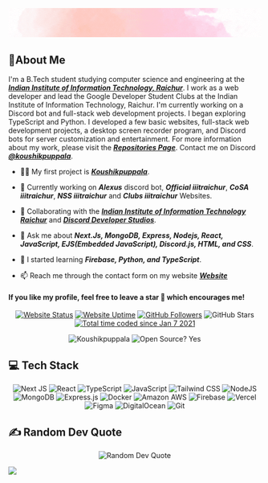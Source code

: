 <div align='center'>

![Koushikpuppala](./.github/intro.gif)

<!-- ![Koushikpuppala](https://capsule-render.vercel.app/api?type=waving&color=gradient&height=200&section=header&text=𝑲𝒐𝒖𝒔𝒉𝒊𝒌%20𝑷𝒖𝒑𝒑𝒂𝒍𝒂&fontSize=80&fontAlignY=35&animation=twinkling&fontColor=gradient) -->

<!-- # Hi 👋, I'm Koushik Puppala -->

</div>

## 💫About Me

I'm a B.Tech student studying computer science and engineering at the **_[Indian Institute of Information Technology, Raichur](https://iiitr.ac.in)_**. I work as a web developer and lead the Google Developer Student Clubs at the Indian Institute of Information Technology, Raichur. I'm currently working on a Discord bot and full-stack web development projects. I began exploring TypeScript and Python. I developed a few basic websites, full-stack web development projects, a desktop screen recorder program, and Discord bots for server customization and entertainment. For more information about my work, please visit the **_[Repositories Page](https://github.com/koushikpuppala?tab=repositories)_**. Contact me on Discord **_[@koushikpuppala](https://koushikpuppala.com/discord)_**.

-   👨‍💻 My first project is **_[Koushikpuppala](https://koushikpuppala.com)_**.

-   🔭 Currently working on **_Alexus_** discord bot, **_Official iiitraichur_**, **_CoSA iiitraichur_**, **_NSS iiitraichur_** and **_Clubs iiitraichur_** Websites.

-   👯 Collaborating with the **_[Indian Institute of Information Technology Raichur](https://iiitr.ac.in)_** and **_[Discord Developer Studios](https://github.com/dscdevstudios)_**.

-   💬 Ask me about **_Next.Js, MongoDB, Express, Nodejs, React, JavaScript, EJS(Embedded JavaScript), Discord.js, HTML, and CSS_**.

-   🌱 I started learning **_Firebase, Python, and TypeScript_**.

-   📫 Reach me through the contact form on my website **_[Website](https://koushikpuppala.com/contact)_**

#### **If you like my profile, feel free to leave a star 🌟 which encourages me!**

<div align='center'>

[![Website Status](https://img.shields.io/website?style=social&url=https%3A%2F%2Fkoushikpuppala.com&logo=Microsoft%20Edge&logoColor=%23000000)](https://koushikpuppala.com) [![Website Uptime](https://img.shields.io/uptimerobot/ratio/m791998307-456ba3ddfb31f7b23ce7a096?style=social&logo=Microsoft%20Edge&logoColor=%23000000)](https://koushikpuppala.com/status) [![GitHub Followers](https://img.shields.io/github/followers/koushikpuppala.svg?style=social&label=Follow)](https://github.com/koushikpuppala?tab=followers) ![GitHub Stars](https://img.shields.io/github/stars/koushikpuppala?affiliations=OWNER%2CCOLLABORATOR%2CORGANIZATION_MEMBER&style=social) [![Total time coded since Jan 7 2021](https://wakatime.com/badge/user/72e2ce29-83ee-4ab0-b7c6-aafe16410611.svg?style=social)](https://wakatime.com/@koushikpuppala)

![Koushikpuppala](https://komarev.com/ghpvc/?username=koushikpuppala&label=Profile%20views&color=0e75b6) ![Open Source? Yes](https://badgen.net/badge/Open%20Source%20%3F/Yes%21/blue?icon=github)

</div>

<!-- ## 🌐 Socials

<div align="center">

[![LinkedIn](https://img.shields.io/badge/LinkedIn-%230077B5.svg?style=social&logo=linkedin)](https://koushikpuppala.com/linkedin) [![G Mail](https://img.shields.io/badge/G%20Mail-%23EA4335.svg?style=social&logo=gmail)](mailto:contact@koushikpuppala.com) [![Website](https://img.shields.io/badge/Website-%231877F2.svg?style=social&logo=googlechrome)](https://koushikpuppala.com)

</div> -->

## 💻 Tech Stack

<div align="center">

![Next JS](https://img.shields.io/badge/Next-black?style=social&logo=next.js) ![React](https://img.shields.io/badge/React-black.svg?style=social&logo=react&logoColor=%2361DAFB) ![TypeScript](https://img.shields.io/badge/Typescript-black.svg?style=social&logo=typescript&logoColor=%233178C6) ![JavaScript](https://img.shields.io/badge/Javascript-black.svg?style=social&logo=javascript&logoColor=%23F7DF1E) ![Tailwind CSS](https://img.shields.io/badge/Tailwind%20CSS-black.svg?style=social&logo=tailwindcss) ![NodeJS](https://img.shields.io/badge/Node.JS-black?style=social&logo=Node.JS) ![MongoDB](https://img.shields.io/badge/MongoDB-black.svg?style=social&logo=mongodb)
![Express.js](https://img.shields.io/badge/Express.js-black.svg?style=social&logo=express&logoColor=%2361DAFB) ![Docker](https://img.shields.io/badge/Docker-black.svg?style=social&logo=docker) ![Amazon AWS](https://img.shields.io/badge/Amazon%20AWS-black.svg?style=social&logo=amazonwebservices) ![Firebase](https://img.shields.io/badge/Firebase-black.svg?style=social&logo=firebase&logoColor=%23FFCA28) ![Vercel](https://img.shields.io/badge/Vercel-black.svg?style=social&logo=vercel) ![Figma](https://img.shields.io/badge/Figma-black.svg?style=social&logo=figma) ![DigitalOcean](https://img.shields.io/badge/DigitalOcean-black.svg?style=social&logo=DigitalOcean) ![Git](https://img.shields.io/badge/Git-black.svg?style=social&logo=git)

</div>

## ✍️ Random Dev Quote

<div align="center">

![Random Dev Quote](https://quotes-github-readme.vercel.app/api?type=horizontal&theme=tokyonight)

</div>

<!-- ## 📊 GitHub Stats

<div align="center">

![GitHub Profile Trophy](https://github-profile-trophy.vercel.app/?username=koushikpuppala&theme=juicyfresh&no-frame=true&no-bg=false&margin-w=4&margin-h=4&column=3&row=3) ![GitHub Top Langs](https://github-readme-stats.vercel.app/api/top-langs/?username=koushikpuppala&theme=blue-green&hide_border=true&include_all_commits=false&count_private=false&layout=compact) ![GitHub Readme Stats](https://github-readme-stats.vercel.app/api?username=koushikpuppala&show_icons=true&theme=blue-green&hide_border=true&include_all_commits=true&count_private=true) ![GitHub Readme Streak](https://github-readme-streak-stats.herokuapp.com/?user=koushikpuppala&theme=blue-green&hide_border=true) ![Activity Graph](https://activity-graph.herokuapp.com/graph?username=koushikpuppala&theme=xcode&hide_border=true&layout=compact)

</div> -->

![](https://hit.yhype.me/github/profile?user_id=70138027)
